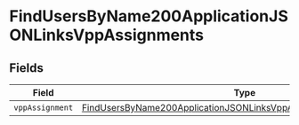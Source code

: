 # FindUsersByName200ApplicationJSONLinksVppAssignments


## Fields

| Field                                                                                                                                                             | Type                                                                                                                                                              | Required                                                                                                                                                          | Description                                                                                                                                                       |
| ----------------------------------------------------------------------------------------------------------------------------------------------------------------- | ----------------------------------------------------------------------------------------------------------------------------------------------------------------- | ----------------------------------------------------------------------------------------------------------------------------------------------------------------- | ----------------------------------------------------------------------------------------------------------------------------------------------------------------- |
| `vppAssignment`                                                                                                                                                   | [FindUsersByName200ApplicationJSONLinksVppAssignmentsVppAssignment](../../models/operations/findusersbyname200applicationjsonlinksvppassignmentsvppassignment.md) | :heavy_minus_sign:                                                                                                                                                | N/A                                                                                                                                                               |